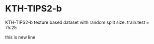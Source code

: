# KTH-TIPS2-b
KTH-TIPS2-b texture based dataset with random split size. 
train:test = 75:25

this is new line